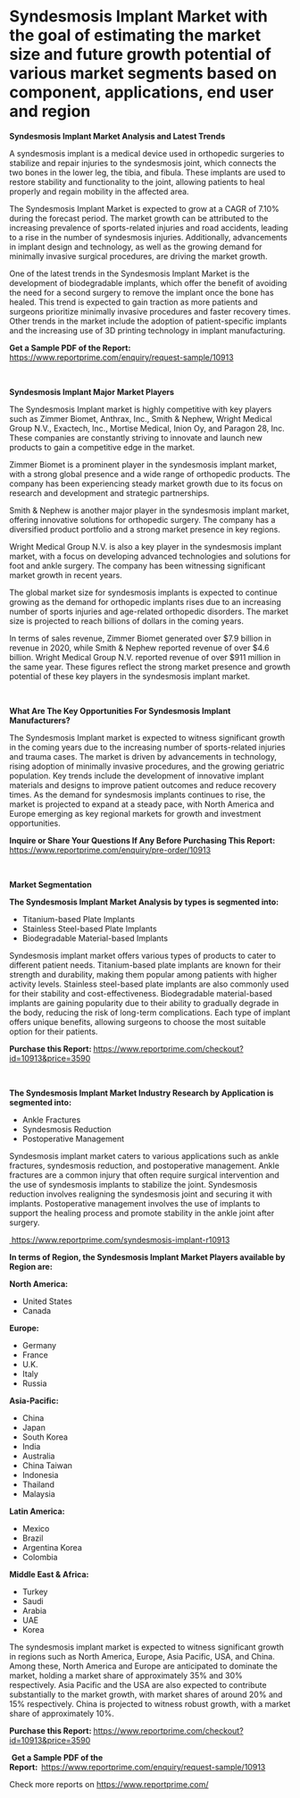 <p><h1>Syndesmosis Implant Market with the goal of estimating the market size and future growth potential of various market segments based on component, applications, end user and region</h1></p><p><strong>Syndesmosis Implant Market Analysis and Latest Trends</strong></p>
<p><p>A syndesmosis implant is a medical device used in orthopedic surgeries to stabilize and repair injuries to the syndesmosis joint, which connects the two bones in the lower leg, the tibia, and fibula. These implants are used to restore stability and functionality to the joint, allowing patients to heal properly and regain mobility in the affected area.</p><p>The Syndesmosis Implant Market is expected to grow at a CAGR of 7.10% during the forecast period. The market growth can be attributed to the increasing prevalence of sports-related injuries and road accidents, leading to a rise in the number of syndesmosis injuries. Additionally, advancements in implant design and technology, as well as the growing demand for minimally invasive surgical procedures, are driving the market growth.</p><p>One of the latest trends in the Syndesmosis Implant Market is the development of biodegradable implants, which offer the benefit of avoiding the need for a second surgery to remove the implant once the bone has healed. This trend is expected to gain traction as more patients and surgeons prioritize minimally invasive procedures and faster recovery times. Other trends in the market include the adoption of patient-specific implants and the increasing use of 3D printing technology in implant manufacturing.</p></p>
<p><strong>Get a Sample PDF of the Report:&nbsp;</strong> <a href="https://www.reportprime.com/enquiry/request-sample/10913">https://www.reportprime.com/enquiry/request-sample/10913</a></p>
<p>&nbsp;</p>
<p><strong>Syndesmosis Implant Major Market Players</strong></p>
<p><p>The Syndesmosis Implant market is highly competitive with key players such as Zimmer Biomet, Anthrax, Inc., Smith & Nephew, Wright Medical Group N.V., Exactech, Inc., Mortise Medical, Inion Oy, and Paragon 28, Inc. These companies are constantly striving to innovate and launch new products to gain a competitive edge in the market.</p><p>Zimmer Biomet is a prominent player in the syndesmosis implant market, with a strong global presence and a wide range of orthopedic products. The company has been experiencing steady market growth due to its focus on research and development and strategic partnerships.</p><p>Smith & Nephew is another major player in the syndesmosis implant market, offering innovative solutions for orthopedic surgery. The company has a diversified product portfolio and a strong market presence in key regions.</p><p>Wright Medical Group N.V. is also a key player in the syndesmosis implant market, with a focus on developing advanced technologies and solutions for foot and ankle surgery. The company has been witnessing significant market growth in recent years.</p><p>The global market size for syndesmosis implants is expected to continue growing as the demand for orthopedic implants rises due to an increasing number of sports injuries and age-related orthopedic disorders. The market size is projected to reach billions of dollars in the coming years.</p><p>In terms of sales revenue, Zimmer Biomet generated over $7.9 billion in revenue in 2020, while Smith & Nephew reported revenue of over $4.6 billion. Wright Medical Group N.V. reported revenue of over $911 million in the same year. These figures reflect the strong market presence and growth potential of these key players in the syndesmosis implant market.</p></p>
<p>&nbsp;</p>
<p><strong>What Are The Key Opportunities For Syndesmosis Implant Manufacturers?</strong></p>
<p><p>The Syndesmosis Implant market is expected to witness significant growth in the coming years due to the increasing number of sports-related injuries and trauma cases. The market is driven by advancements in technology, rising adoption of minimally invasive procedures, and the growing geriatric population. Key trends include the development of innovative implant materials and designs to improve patient outcomes and reduce recovery times. As the demand for syndesmosis implants continues to rise, the market is projected to expand at a steady pace, with North America and Europe emerging as key regional markets for growth and investment opportunities.</p></p>
<p><strong>Inquire or Share Your Questions If Any Before Purchasing This Report:</strong> <a href="https://www.reportprime.com/enquiry/pre-order/10913">https://www.reportprime.com/enquiry/pre-order/10913</a></p>
<p>&nbsp;</p>
<p><strong>Market Segmentation</strong></p>
<p><strong>The Syndesmosis Implant Market Analysis by types is segmented into:</strong></p>
<p><ul><li>Titanium-based Plate Implants</li><li>Stainless Steel-based Plate Implants</li><li>Biodegradable Material-based Implants</li></ul></p>
<p><p>Syndesmosis implant market offers various types of products to cater to different patient needs. Titanium-based plate implants are known for their strength and durability, making them popular among patients with higher activity levels. Stainless steel-based plate implants are also commonly used for their stability and cost-effectiveness. Biodegradable material-based implants are gaining popularity due to their ability to gradually degrade in the body, reducing the risk of long-term complications. Each type of implant offers unique benefits, allowing surgeons to choose the most suitable option for their patients.</p></p>
<p><strong>Purchase this Report:&nbsp;</strong><a href="https://www.reportprime.com/checkout?id=10913&price=3590">https://www.reportprime.com/checkout?id=10913&price=3590</a></p>
<p>&nbsp;</p>
<p><strong>The Syndesmosis Implant Market Industry Research by Application is segmented into:</strong></p>
<p><ul><li>Ankle Fractures</li><li>Syndesmosis Reduction</li><li>Postoperative Management</li></ul></p>
<p><p>Syndesmosis implant market caters to various applications such as ankle fractures, syndesmosis reduction, and postoperative management. Ankle fractures are a common injury that often require surgical intervention and the use of syndesmosis implants to stabilize the joint. Syndesmosis reduction involves realigning the syndesmosis joint and securing it with implants. Postoperative management involves the use of implants to support the healing process and promote stability in the ankle joint after surgery.</p></p>
<p><a href="https://www.reportprime.com/syndesmosis-implant-r10913">&nbsp;https://www.reportprime.com/syndesmosis-implant-r10913</a></p>
<p><strong>In terms of Region, the Syndesmosis Implant Market Players available by Region are:</strong></p>
<p>
    <p> <strong> North America: </strong>
        <ul>
            <li>United States</li>
            <li>Canada</li>
        </ul>
        </p> 
    <p> <strong> Europe: </strong>
        <ul>
            <li>Germany</li>
            <li>France</li>
            <li>U.K.</li>
            <li>Italy</li>
            <li>Russia</li>
        </ul>
        </p> 
    <p> <strong> Asia-Pacific: </strong>
        <ul>
            <li>China</li>
            <li>Japan</li>
            <li>South Korea</li>
            <li>India</li>
            <li>Australia</li>
            <li>China Taiwan</li>
            <li>Indonesia</li>
            <li>Thailand</li>
            <li>Malaysia</li>
        </ul>
        </p> 
    <p> <strong> Latin America: </strong>
        <ul>
            <li>Mexico</li>
            <li>Brazil</li>
            <li>Argentina Korea</li>
            <li>Colombia</li>
        </ul>
        </p> 
    <p> <strong> Middle East & Africa: </strong>
        <ul>
            <li>Turkey</li>
            <li>Saudi</li>
            <li>Arabia</li>
            <li>UAE</li>
            <li>Korea</li>
        </ul>
    </p>
    </p>
<p><p>The syndesmosis implant market is expected to witness significant growth in regions such as North America, Europe, Asia Pacific, USA, and China. Among these, North America and Europe are anticipated to dominate the market, holding a market share of approximately 35% and 30% respectively. Asia Pacific and the USA are also expected to contribute substantially to the market growth, with market shares of around 20% and 15% respectively. China is projected to witness robust growth, with a market share of approximately 10%.</p></p>
<p><strong>Purchase this Report: </strong><a href="https://www.reportprime.com/checkout?id=10913&price=3590">https://www.reportprime.com/checkout?id=10913&price=3590</a></p>
<p>&nbsp;<strong>Get a Sample PDF of the Report:&nbsp;&nbsp;</strong><a href="https://www.reportprime.com/enquiry/request-sample/10913">https://www.reportprime.com/enquiry/request-sample/10913</a></p>
<p><strong></strong></p>
<p>Check more reports on <a href="https://www.reportprime.com/">https://www.reportprime.com/</a></p>